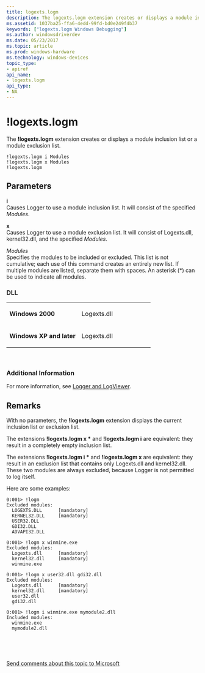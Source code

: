 ```yaml
---
title: logexts.logm
description: The logexts.logm extension creates or displays a module inclusion list or a module exclusion list.
ms.assetid: 1037ba25-ffa6-4edd-99fd-bd0e249f4b37
keywords: ["logexts.logm Windows Debugging"]
ms.author: windowsdriverdev
ms.date: 05/23/2017
ms.topic: article
ms.prod: windows-hardware
ms.technology: windows-devices
topic_type:
- apiref
api_name:
- logexts.logm
api_type:
- NA
---
```


# !logexts.logm


The **!logexts.logm** extension creates or displays a module inclusion list or a module exclusion list.

```
!logexts.logm i Modules 
!logexts.logm x Modules 
!logexts.logm 
```

## <span id="ddk__logexts_logm_dbg"></span><span id="DDK__LOGEXTS_LOGM_DBG"></span>Parameters


<span id="_______i______"></span><span id="_______I______"></span> **i**   
Causes Logger to use a module inclusion list. It will consist of the specified *Modules*.

<span id="_______x______"></span><span id="_______X______"></span> **x**   
Causes Logger to use a module exclusion list. It will consist of Logexts.dll, kernel32.dll, and the specified *Modules*.

<span id="_______Modules______"></span><span id="_______modules______"></span><span id="_______MODULES______"></span> *Modules*   
Specifies the modules to be included or excluded. This list is not cumulative; each use of this command creates an entirely new list. If multiple modules are listed, separate them with spaces. An asterisk (\*) can be used to indicate all modules.

### <span id="DLL"></span><span id="dll"></span>DLL

<table>
<colgroup>
<col width="50%" />
<col width="50%" />
</colgroup>
<tbody>
<tr class="odd">
<td align="left"><p><strong>Windows 2000</strong></p></td>
<td align="left"><p>Logexts.dll</p></td>
</tr>
<tr class="even">
<td align="left"><p><strong>Windows XP and later</strong></p></td>
<td align="left"><p>Logexts.dll</p></td>
</tr>
</tbody>
</table>

 

### <span id="Additional_Information"></span><span id="additional_information"></span><span id="ADDITIONAL_INFORMATION"></span>Additional Information

For more information, see [Logger and LogViewer](logger-and-logviewer.md).

Remarks
-------

With no parameters, the **!logexts.logm** extension displays the current inclusion list or exclusion list.

The extensions **!logexts.logm x \*** and **!logexts.logm i** are equivalent: they result in a completely empty inclusion list.

The extensions **!logexts.logm i \*** and **!logexts.logm x** are equivalent: they result in an exclusion list that contains only Logexts.dll and kernel32.dll. These two modules are always excluded, because Logger is not permitted to log itself.

Here are some examples:

```
0:001> !logm
Excluded modules:
  LOGEXTS.DLL      [mandatory]
  KERNEL32.DLL     [mandatory]
  USER32.DLL
  GDI32.DLL
  ADVAPI32.DLL

0:001> !logm x winmine.exe
Excluded modules:
  Logexts.dll      [mandatory]
  kernel32.dll     [mandatory]
  winmine.exe

0:001> !logm x user32.dll gdi32.dll
Excluded modules:
  Logexts.dll      [mandatory]
  kernel32.dll     [mandatory]
  user32.dll
  gdi32.dll

0:001> !logm i winmine.exe mymodule2.dll
Included modules:
  winmine.exe
  mymodule2.dll
```

 

 

[Send comments about this topic to Microsoft](mailto:wsddocfb@microsoft.com?subject=Documentation%20feedback%20[debugger\debugger]:%20!logexts.logm%20%20RELEASE:%20%285/15/2017%29&body=%0A%0APRIVACY%20STATEMENT%0A%0AWe%20use%20your%20feedback%20to%20improve%20the%20documentation.%20We%20don't%20use%20your%20email%20address%20for%20any%20other%20purpose,%20and%20we'll%20remove%20your%20email%20address%20from%20our%20system%20after%20the%20issue%20that%20you're%20reporting%20is%20fixed.%20While%20we're%20working%20to%20fix%20this%20issue,%20we%20might%20send%20you%20an%20email%20message%20to%20ask%20for%20more%20info.%20Later,%20we%20might%20also%20send%20you%20an%20email%20message%20to%20let%20you%20know%20that%20we've%20addressed%20your%20feedback.%0A%0AFor%20more%20info%20about%20Microsoft's%20privacy%20policy,%20see%20http://privacy.microsoft.com/default.aspx. "Send comments about this topic to Microsoft")




